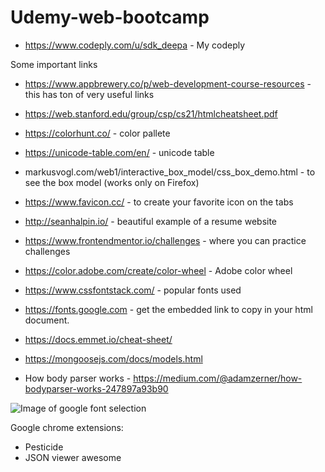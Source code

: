 # Udemy-web-bootcamp

- https://www.codeply.com/u/sdk_deepa - My codeply 

Some important links

- https://www.appbrewery.co/p/web-development-course-resources - this has ton of very useful links
- https://web.stanford.edu/group/csp/cs21/htmlcheatsheet.pdf
- https://colorhunt.co/ - color pallete 
- https://unicode-table.com/en/ - unicode table
- markusvogl.com/web1/interactive_box_model/css_box_demo.html - to see the box model (works only on Firefox)
- https://www.favicon.cc/ - to create your favorite icon on the tabs 
- http://seanhalpin.io/ - beautiful example of a resume website
- https://www.frontendmentor.io/challenges - where you can practice challenges
- https://color.adobe.com/create/color-wheel - Adobe color wheel
- https://www.cssfontstack.com/ - popular fonts used 
- https://fonts.google.com - get the embedded link to copy in your html document.





- https://docs.emmet.io/cheat-sheet/
- https://mongoosejs.com/docs/models.html
- How body parser works - https://medium.com/@adamzerner/how-bodyparser-works-247897a93b90

![Image of google font selection](/Users/deepa/Desktop/Google-fonts.png)

Google chrome extensions:
- Pesticide
- JSON viewer awesome
